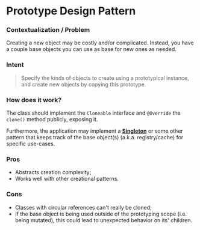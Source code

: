# Prototype Design Pattern

### Contextualization / Problem

Creating a new object may be costly and/or complicated. Instead, you have a couple base objects you can use as base for new ones as needed.

### Intent

> Specify the kinds of objects to create using a prototypical instance, and create new objects by copying this prototype.

### How does it work?

The class should implement the ```Cloneable``` interface and ```@Override``` the ```clone()``` method publicly, exposing it.

Furthermore, the application may implement a [**Singleton**](http://github.com/aputhin/java-sandbox/tree/master/design-patterns-study/creational-patterns/singleton) or some other pattern that keeps track of the base object(s) (a.k.a. registry/cache) for specific use-cases.

### Pros

- Abstracts creation complexity;
- Works well with other creational patterns.

### Cons

- Classes with circular references can't really be cloned;
- If the base object is being used outside of the prototyping scope (i.e. being mutated), this could lead to unexpected behavior on its' children.
